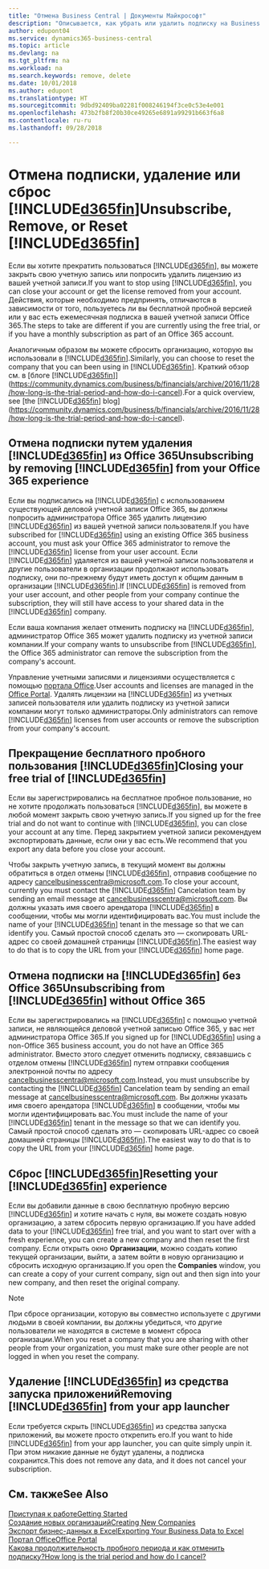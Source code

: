 ```yaml
---
title: "Отмена Business Central | Документы Майкрософт"
description: "Описывается, как убрать или удалить подписку на Business Central."
author: edupont04
ms.service: dynamics365-business-central
ms.topic: article
ms.devlang: na
ms.tgt_pltfrm: na
ms.workload: na
ms.search.keywords: remove, delete
ms.date: 10/01/2018
ms.author: edupont
ms.translationtype: HT
ms.sourcegitcommit: 9dbd92409ba02281f008246194f3ce0c53e4e001
ms.openlocfilehash: 473b2fb8f20b30ce49265e6891a99291b663f6a8
ms.contentlocale: ru-ru
ms.lasthandoff: 09/28/2018

---
```

# <a name="unsubscribe-remove-or-reset-included365finincludesd365finmdmd"></a><span data-ttu-id="14b6c-103">Отмена подписки, удаление или сброс [!INCLUDE[d365fin](includes/d365fin_md.md)]</span><span class="sxs-lookup"><span data-stu-id="14b6c-103">Unsubscribe, Remove, or Reset [!INCLUDE[d365fin](includes/d365fin_md.md)]</span></span>
<span data-ttu-id="14b6c-104">Если вы хотите прекратить пользоваться [!INCLUDE[d365fin](includes/d365fin_md.md)], вы можете закрыть свою учетную запись или попросить удалить лицензию из вашей учетной записи.</span><span class="sxs-lookup"><span data-stu-id="14b6c-104">If you want to stop using [!INCLUDE[d365fin](includes/d365fin_md.md)], you can close your account or get the license removed from your account.</span></span> <span data-ttu-id="14b6c-105">Действия, которые необходимо предпринять, отличаются в зависимости от того, пользуетесь ли вы бесплатной пробной версией или у вас есть ежемесячная подписка в вашей учетной записи Office 365.</span><span class="sxs-lookup"><span data-stu-id="14b6c-105">The steps to take are different if you are currently using the free trial, or if you have a monthly subscription as part of an Office 365 account.</span></span>  

<span data-ttu-id="14b6c-106">Аналогичным образом вы можете сбросить организацию, которую вы использовали в [!INCLUDE[d365fin](includes/d365fin_md.md)].</span><span class="sxs-lookup"><span data-stu-id="14b6c-106">Similarly, you can choose to reset the company that you can been using in [!INCLUDE[d365fin](includes/d365fin_md.md)].</span></span> <span data-ttu-id="14b6c-107">Краткий обзор см. в [блоге [!INCLUDE[d365fin](includes/d365fin_md.md)]](https://community.dynamics.com/business/b/financials/archive/2016/11/28/how-long-is-the-trial-period-and-how-do-i-cancel).</span><span class="sxs-lookup"><span data-stu-id="14b6c-107">For a quick overview, see [the [!INCLUDE[d365fin](includes/d365fin_md.md)] blog](https://community.dynamics.com/business/b/financials/archive/2016/11/28/how-long-is-the-trial-period-and-how-do-i-cancel).</span></span>  

## <a name="unsubscribing-by-removing-included365finincludesd365finmdmd-from-your-office-365-experience"></a><span data-ttu-id="14b6c-108">Отмена подписки путем удаления [!INCLUDE[d365fin](includes/d365fin_md.md)] из Office 365</span><span class="sxs-lookup"><span data-stu-id="14b6c-108">Unsubscribing by removing [!INCLUDE[d365fin](includes/d365fin_md.md)] from your Office 365 experience</span></span>
<span data-ttu-id="14b6c-109">Если вы подписались на [!INCLUDE[d365fin](includes/d365fin_md.md)] с использованием существующей деловой учетной записи Office 365, вы должны попросить администратора Office 365 удалить лицензию [!INCLUDE[d365fin](includes/d365fin_md.md)] из вашей учетной записи пользователя.</span><span class="sxs-lookup"><span data-stu-id="14b6c-109">If you have subscribed for [!INCLUDE[d365fin](includes/d365fin_md.md)] using an existing Office 365 business account, you must ask your Office 365 administrator to remove the [!INCLUDE[d365fin](includes/d365fin_md.md)] license from your user account.</span></span> <span data-ttu-id="14b6c-110">Если [!INCLUDE[d365fin](includes/d365fin_md.md)] удаляется из вашей учетной записи пользователя и другие пользователи в организации продолжают использовать подписку, они по-прежнему будут иметь доступ к общим данным в организации [!INCLUDE[d365fin](includes/d365fin_md.md)].</span><span class="sxs-lookup"><span data-stu-id="14b6c-110">If [!INCLUDE[d365fin](includes/d365fin_md.md)] is removed from your user account, and other people from your company continue the subscription, they will still have access to your shared data in the [!INCLUDE[d365fin](includes/d365fin_md.md)] company.</span></span>  

<span data-ttu-id="14b6c-111">Если ваша компания желает отменить подписку на [!INCLUDE[d365fin](includes/d365fin_md.md)], администратор Office 365 может удалить подписку из учетной записи компании.</span><span class="sxs-lookup"><span data-stu-id="14b6c-111">If your company wants to unsubscribe from [!INCLUDE[d365fin](includes/d365fin_md.md)], the Office 365 administrator can remove the subscription from the company's account.</span></span>  

<span data-ttu-id="14b6c-112">Управление учетными записями и лицензиями осуществляется с помощью [портала Office](https://portal.office.com).</span><span class="sxs-lookup"><span data-stu-id="14b6c-112">User accounts and licenses are managed in the [Office Portal](https://portal.office.com).</span></span> <span data-ttu-id="14b6c-113">Удалять лицензии на [!INCLUDE[d365fin](includes/d365fin_md.md)] из учетных записей пользователя или удалить подписку из учетной записи компании могут только администраторы.</span><span class="sxs-lookup"><span data-stu-id="14b6c-113">Only administrators can remove [!INCLUDE[d365fin](includes/d365fin_md.md)] licenses from user accounts or remove the subscription from your company's account.</span></span>  

## <a name="closing-your-free-trial-of-included365finincludesd365finmdmd"></a><span data-ttu-id="14b6c-114">Прекращение бесплатного пробного пользования [!INCLUDE[d365fin](includes/d365fin_md.md)]</span><span class="sxs-lookup"><span data-stu-id="14b6c-114">Closing your free trial of [!INCLUDE[d365fin](includes/d365fin_md.md)]</span></span>
<span data-ttu-id="14b6c-115">Если вы зарегистрировались на бесплатное пробное пользование, но не хотите продолжать пользоваться [!INCLUDE[d365fin](includes/d365fin_md.md)], вы можете в любой момент закрыть свою учетную запись.</span><span class="sxs-lookup"><span data-stu-id="14b6c-115">If you signed up for the free trial and do not want to continue with [!INCLUDE[d365fin](includes/d365fin_md.md)], you can close your account at any time.</span></span> <span data-ttu-id="14b6c-116">Перед закрытием учетной записи рекомендуем экспортировать данные, если они у вас есть.</span><span class="sxs-lookup"><span data-stu-id="14b6c-116">We recommend that you export any data before you close your account.</span></span>  

<span data-ttu-id="14b6c-117">Чтобы закрыть учетную запись, в текущий момент вы должны обратиться в отдел отмены [!INCLUDE[d365fin](includes/d365fin_md.md)], отправив сообщение по адресу cancelbusinesscentra@microsoft.com.</span><span class="sxs-lookup"><span data-stu-id="14b6c-117">To close your account, currently you must contact the [!INCLUDE[d365fin](includes/d365fin_md.md)] Cancelation team by sending an email message at cancelbusinesscentra@microsoft.com.</span></span> <span data-ttu-id="14b6c-118">Вы должны указать имя своего арендатора [!INCLUDE[d365fin](includes/d365fin_md.md)] в сообщении, чтобы мы могли идентифицировать вас.</span><span class="sxs-lookup"><span data-stu-id="14b6c-118">You must include the name of your [!INCLUDE[d365fin](includes/d365fin_md.md)] tenant in the message so that we can identify you.</span></span> <span data-ttu-id="14b6c-119">Самый простой способ сделать это — скопировать URL-адрес со своей домашней страницы [!INCLUDE[d365fin](includes/d365fin_md.md)].</span><span class="sxs-lookup"><span data-stu-id="14b6c-119">The easiest way to do that is to copy the URL from your [!INCLUDE[d365fin](includes/d365fin_md.md)] home page.</span></span>  

## <a name="unsubscribing-from-included365finincludesd365finmdmd-without-office-365"></a><span data-ttu-id="14b6c-120">Отмена подписки на [!INCLUDE[d365fin](includes/d365fin_md.md)] без Office 365</span><span class="sxs-lookup"><span data-stu-id="14b6c-120">Unsubscribing from [!INCLUDE[d365fin](includes/d365fin_md.md)] without Office 365</span></span>
<span data-ttu-id="14b6c-121">Если вы зарегистрировались на [!INCLUDE[d365fin](includes/d365fin_md.md)] с помощью учетной записи, не являющейся деловой учетной записью Office 365, у вас нет администратора Office 365.</span><span class="sxs-lookup"><span data-stu-id="14b6c-121">If you signed up for [!INCLUDE[d365fin](includes/d365fin_md.md)] using a non-Office 365 business account, you do not have an Office 365 administrator.</span></span> <span data-ttu-id="14b6c-122">Вместо этого следует отменить подписку, связавшись с отделом отмены [!INCLUDE[d365fin](includes/d365fin_md.md)] путем отправки сообщения электронной почты по адресу cancelbusinesscentra@microsoft.com.</span><span class="sxs-lookup"><span data-stu-id="14b6c-122">Instead, you must unsubscribe by contacting the [!INCLUDE[d365fin](includes/d365fin_md.md)] Cancelation team by sending an email message at cancelbusinesscentra@microsoft.com.</span></span> <span data-ttu-id="14b6c-123">Вы должны указать имя своего арендатора [!INCLUDE[d365fin](includes/d365fin_md.md)] в сообщении, чтобы мы могли идентифицировать вас.</span><span class="sxs-lookup"><span data-stu-id="14b6c-123">You must include the name of your [!INCLUDE[d365fin](includes/d365fin_md.md)] tenant in the message so that we can identify you.</span></span> <span data-ttu-id="14b6c-124">Самый простой способ сделать это — скопировать URL-адрес со своей домашней страницы [!INCLUDE[d365fin](includes/d365fin_md.md)].</span><span class="sxs-lookup"><span data-stu-id="14b6c-124">The easiest way to do that is to copy the URL from your [!INCLUDE[d365fin](includes/d365fin_md.md)] home page.</span></span>  

## <a name="resetting-your-included365finincludesd365finmdmd-experience"></a><span data-ttu-id="14b6c-125">Сброс [!INCLUDE[d365fin](includes/d365fin_md.md)]</span><span class="sxs-lookup"><span data-stu-id="14b6c-125">Resetting your [!INCLUDE[d365fin](includes/d365fin_md.md)] experience</span></span>
<span data-ttu-id="14b6c-126">Если вы добавили данные в свою бесплатную пробную версию [!INCLUDE[d365fin](includes/d365fin_md.md)] и хотите начать с нуля, вы можете создать новую организацию, а затем сбросить первую организацию.</span><span class="sxs-lookup"><span data-stu-id="14b6c-126">If you have added data to your [!INCLUDE[d365fin](includes/d365fin_md.md)] free trial, and you want to start over with a fresh experience, you can create a new company and then reset the first company.</span></span> <span data-ttu-id="14b6c-127">Если открыть окно **Организации**, можно создать копию текущей организации, выйти, а затем войти в новую организацию и сбросить исходную организацию.</span><span class="sxs-lookup"><span data-stu-id="14b6c-127">If you open the **Companies** window, you can create a copy of your current company, sign out and then sign into your new company, and then reset the original company.</span></span>  
> [!NOTE]  
>   <span data-ttu-id="14b6c-128">При сбросе организации, которую вы совместно используете с другими людьми в своей компании, вы должны убедиться, что другие пользователи не находятся в системе в момент сброса организации.</span><span class="sxs-lookup"><span data-stu-id="14b6c-128">When you reset a company that you are sharing with other people from your organization, you must make sure other people are not logged in when you reset the company.</span></span>  

## <a name="removing-included365finincludesd365finmdmd-from-your-app-launcher"></a><span data-ttu-id="14b6c-129">Удаление [!INCLUDE[d365fin](includes/d365fin_md.md)] из средства запуска приложений</span><span class="sxs-lookup"><span data-stu-id="14b6c-129">Removing [!INCLUDE[d365fin](includes/d365fin_md.md)] from your app launcher</span></span>
<span data-ttu-id="14b6c-130">Если требуется скрыть [!INCLUDE[d365fin](includes/d365fin_md.md)] из средства запуска приложений, вы можете просто открепить его.</span><span class="sxs-lookup"><span data-stu-id="14b6c-130">If you want to hide [!INCLUDE[d365fin](includes/d365fin_md.md)] from your app launcher, you can quite simply unpin it.</span></span> <span data-ttu-id="14b6c-131">При этом никакие данные не будут удалены, а подписка сохранится.</span><span class="sxs-lookup"><span data-stu-id="14b6c-131">This does not remove any data, and it does not cancel your subscription.</span></span>  

## <a name="see-also"></a><span data-ttu-id="14b6c-132">См. также</span><span class="sxs-lookup"><span data-stu-id="14b6c-132">See Also</span></span>
[<span data-ttu-id="14b6c-133">Приступая к работе</span><span class="sxs-lookup"><span data-stu-id="14b6c-133">Getting Started</span></span>](product-get-started.md)  
[<span data-ttu-id="14b6c-134">Создание новых организаций</span><span class="sxs-lookup"><span data-stu-id="14b6c-134">Creating New Companies</span></span>](about-new-company.md)  
[<span data-ttu-id="14b6c-135">Экспорт бизнес-данных в Excel</span><span class="sxs-lookup"><span data-stu-id="14b6c-135">Exporting Your Business Data to Excel</span></span>](about-export-data.md)  
[<span data-ttu-id="14b6c-136">Портал Office</span><span class="sxs-lookup"><span data-stu-id="14b6c-136">Office Portal</span></span>](https://portal.office.com)  
[<span data-ttu-id="14b6c-137">Какова продолжительность пробного периода и как отменить подписку?</span><span class="sxs-lookup"><span data-stu-id="14b6c-137">How long is the trial period and how do I cancel?</span></span>](https://community.dynamics.com/business/b/financials/archive/2016/11/28/how-long-is-the-trial-period-and-how-do-i-cancel)  

